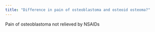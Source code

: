 ```yaml
---
title: "Difference in pain of osteoblastoma and osteoid osteoma?"
---
```

Pain of osteoblastoma not relieved by NSAIDs

